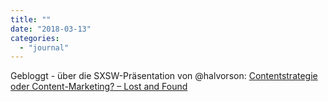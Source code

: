 ```yaml
---
title: ""
date: "2018-03-13"
categories: 
  - "journal"
---
```


Gebloggt - über die SXSW-Präsentation von @halvorson: [Contentstrategie oder Content-Marketing? – Lost and Found](https://wittenbrink.net/lostandfound/contentstrategie-oder-content-marketing/)
